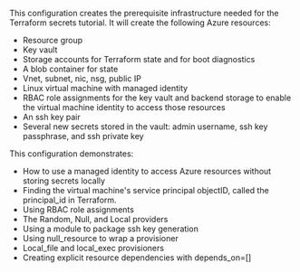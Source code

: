 This configuration creates the prerequisite infrastructure needed for the   Terraform secrets tutorial. It will create the following Azure resources:

* Resource group
* Key vault
* Storage accounts for Terraform state and for boot diagnostics
* A blob container for state
* Vnet, subnet, nic, nsg, public IP
* Linux virtual machine with managed identity
* RBAC role assignments for the key vault and backend storage to enable the virtual machine identity to access those resources
* An ssh key pair
* Several new secrets stored in the vault: admin username, ssh key passphrase, and ssh private key

This configuration demonstrates:

* How to use a managed identity to access Azure resources without storing secrets locally
* Finding the virtual machine's service principal objectID, called the principal_id in Terraform.
* Using RBAC role assignments
* The Random, Null, and Local providers
* Using a module to package ssh key generation
* Using null_resource to wrap a provisioner
* Local_file and local_exec provisioners
* Creating explicit resource dependencies with depends_on=[]

